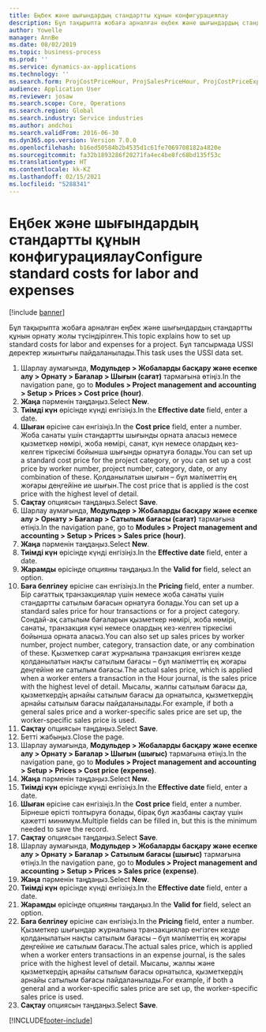 ```yaml
---
title: Еңбек және шығындардың стандартты құнын конфигурациялау
description: Бұл тақырыпта жобаға арналған еңбек және шығындардың стандартты құнын орнату жолы түсіндірілген.
author: Yowelle
manager: AnnBe
ms.date: 08/02/2019
ms.topic: business-process
ms.prod: ''
ms.service: dynamics-ax-applications
ms.technology: ''
ms.search.form: ProjCostPriceHour, ProjSalesPriceHour, ProjCostPriceExpense, ProjSalesPriceCost
audience: Application User
ms.reviewer: josaw
ms.search.scope: Core, Operations
ms.search.region: Global
ms.search.industry: Service industries
ms.author: andchoi
ms.search.validFrom: 2016-06-30
ms.dyn365.ops.version: Version 7.0.0
ms.openlocfilehash: b16ed50584b2b4535d1c61fe7069708182a4820e
ms.sourcegitcommit: fa32b1893286f20271fa4ec4be8fc68bd135f53c
ms.translationtype: HT
ms.contentlocale: kk-KZ
ms.lasthandoff: 02/15/2021
ms.locfileid: "5288341"
---
```

# <a name="configure-standard-costs-for-labor-and-expenses"></a><span data-ttu-id="40e52-103">Еңбек және шығындардың стандартты құнын конфигурациялау</span><span class="sxs-lookup"><span data-stu-id="40e52-103">Configure standard costs for labor and expenses</span></span>

[!include [banner](../../includes/banner.md)]

<span data-ttu-id="40e52-104">Бұл тақырыпта жобаға арналған еңбек және шығындардың стандартты құнын орнату жолы түсіндірілген.</span><span class="sxs-lookup"><span data-stu-id="40e52-104">This topic explains how to set up standard costs for labor and expenses for a project.</span></span> <span data-ttu-id="40e52-105">Бұл тапсырмада USSI деректер жиынтығы пайдаланылады.</span><span class="sxs-lookup"><span data-stu-id="40e52-105">This task uses the USSI data set.</span></span>

1. <span data-ttu-id="40e52-106">Шарлау аумағында, **Модульдер > Жобаларды басқару және есепке алу > Орнату > Бағалар > Шығын (сағат)** тармағына өтіңіз.</span><span class="sxs-lookup"><span data-stu-id="40e52-106">In the navigation pane, go to **Modules > Project management and accounting > Setup > Prices > Cost price (hour)**.</span></span>
2. <span data-ttu-id="40e52-107">**Жаңа** пәрменін таңдаңыз.</span><span class="sxs-lookup"><span data-stu-id="40e52-107">Select **New**.</span></span>
3. <span data-ttu-id="40e52-108">**Тиімді күн** өрісінде күнді енгізіңіз.</span><span class="sxs-lookup"><span data-stu-id="40e52-108">In the **Effective date** field, enter a date.</span></span>
4. <span data-ttu-id="40e52-109">**Шыған** өрісіне сан енгізіңіз.</span><span class="sxs-lookup"><span data-stu-id="40e52-109">In the **Cost price** field, enter a number.</span></span> <span data-ttu-id="40e52-110">Жоба санаты үшін стандартты шығынды орната аласыз немесе қызметкер нөмірі, жоба нөмірі, санат, күн немесе олардың кез-келген тіркесімі бойынша шығынды орнатуға болады.</span><span class="sxs-lookup"><span data-stu-id="40e52-110">You can set up a standard cost price for the project category, or you can set up a cost price by worker number, project number, category, date, or any combination of these.</span></span> <span data-ttu-id="40e52-111">Қолданылатын шығын – бұл мәліметтің ең жоғары деңгейіне ие шығын.</span><span class="sxs-lookup"><span data-stu-id="40e52-111">The cost price that is applied is the cost price with the highest level of detail.</span></span>  
5. <span data-ttu-id="40e52-112">**Сақтау** опциясын таңдаңыз.</span><span class="sxs-lookup"><span data-stu-id="40e52-112">Select **Save**.</span></span>
6. <span data-ttu-id="40e52-113">Шарлау аумағында, **Модульдер > Жобаларды басқару және есепке алу > Орнату > Бағалар > Сатылым бағасы (сағат)** тармағына өтіңіз.</span><span class="sxs-lookup"><span data-stu-id="40e52-113">In the navigation pane, go to **Modules > Project management and accounting > Setup > Prices > Sales price (hour)**.</span></span>
7. <span data-ttu-id="40e52-114">**Жаңа** пәрменін таңдаңыз.</span><span class="sxs-lookup"><span data-stu-id="40e52-114">Select **New**.</span></span>
8. <span data-ttu-id="40e52-115">**Тиімді күн** өрісінде күнді енгізіңіз.</span><span class="sxs-lookup"><span data-stu-id="40e52-115">In the **Effective date** field, enter a date.</span></span>
9. <span data-ttu-id="40e52-116">**Жарамды** өрісінде опцияны таңдаңыз.</span><span class="sxs-lookup"><span data-stu-id="40e52-116">In the **Valid for** field, select an option.</span></span>
10. <span data-ttu-id="40e52-117">**Баға белгілеу** өрісіне сан енгізіңіз.</span><span class="sxs-lookup"><span data-stu-id="40e52-117">In the **Pricing** field, enter a number.</span></span> <span data-ttu-id="40e52-118">Бір сағаттық транзакциялар үшін немесе жоба санаты үшін стандартты сатылым бағасын орнатуға болады.</span><span class="sxs-lookup"><span data-stu-id="40e52-118">You can set up a standard sales price for hour transactions or for a project category.</span></span> <span data-ttu-id="40e52-119">Сондай-ақ сатылым бағаларын қызметкер нөмірі, жоба нөмірі, санаты, транзакция күні немесе олардың кез-келген тіркесімі бойынша орната аласыз.</span><span class="sxs-lookup"><span data-stu-id="40e52-119">You can also set up sales prices by worker number, project number, category, transaction date, or any combination of these.</span></span> <span data-ttu-id="40e52-120">Қызметкер сағат журналына транзакция енгізген кезде қолданылатын нақты сатылым бағасы – бұл мәліметтің ең жоғары деңгейіне ие сатылым бағасы.</span><span class="sxs-lookup"><span data-stu-id="40e52-120">The actual sales price, which is applied when a worker enters a transaction in the Hour journal, is the sales price with the highest level of detail.</span></span> <span data-ttu-id="40e52-121">Мысалы, жалпы сатылым бағасы да, қызметкердің арнайы сатылым бағасы да орнатылса, қызметкердің арнайы сатылым бағасы пайдаланылады.</span><span class="sxs-lookup"><span data-stu-id="40e52-121">For example, if both a general sales price and a worker-specific sales price are set up, the worker-specific sales price is used.</span></span>  
11. <span data-ttu-id="40e52-122">**Сақтау** опциясын таңдаңыз.</span><span class="sxs-lookup"><span data-stu-id="40e52-122">Select **Save**.</span></span>
12. <span data-ttu-id="40e52-123">Бетті жабыңыз.</span><span class="sxs-lookup"><span data-stu-id="40e52-123">Close the page.</span></span>
13. <span data-ttu-id="40e52-124">Шарлау аумағында, **Модульдер > Жобаларды басқару және есепке алу > Орнату > Бағалар > Шығын (шығыс)** тармағына өтіңіз.</span><span class="sxs-lookup"><span data-stu-id="40e52-124">In the navigation pane, go to **Modules > Project management and accounting > Setup > Prices > Cost price (expense)**.</span></span>
14. <span data-ttu-id="40e52-125">**Жаңа** пәрменін таңдаңыз.</span><span class="sxs-lookup"><span data-stu-id="40e52-125">Select **New**.</span></span>
15. <span data-ttu-id="40e52-126">**Тиімді күн** өрісінде күнді енгізіңіз.</span><span class="sxs-lookup"><span data-stu-id="40e52-126">In the **Effective date** field, enter a date.</span></span>
16. <span data-ttu-id="40e52-127">**Шыған** өрісіне сан енгізіңіз.</span><span class="sxs-lookup"><span data-stu-id="40e52-127">In the **Cost price** field, enter a number.</span></span> <span data-ttu-id="40e52-128">Бірнеше өрісті толтыруға болады, бірақ бұл жазбаны сақтау үшін қажетті минимум.</span><span class="sxs-lookup"><span data-stu-id="40e52-128">Multiple fields can be filled in, but this is the minimum needed to save the record.</span></span>  
17. <span data-ttu-id="40e52-129">**Сақтау** опциясын таңдаңыз.</span><span class="sxs-lookup"><span data-stu-id="40e52-129">Select **Save**.</span></span>
18. <span data-ttu-id="40e52-130">Шарлау аумағында, **Модульдер > Жобаларды басқару және есепке алу > Орнату > Бағалар > Сатылым бағасы (шығыс)** тармағына өтіңіз.</span><span class="sxs-lookup"><span data-stu-id="40e52-130">In the navigation pane, go to **Modules > Project management and accounting > Setup > Prices > Sales price (expense)**.</span></span>
19. <span data-ttu-id="40e52-131">**Жаңа** пәрменін таңдаңыз.</span><span class="sxs-lookup"><span data-stu-id="40e52-131">Select **New**.</span></span>
20. <span data-ttu-id="40e52-132">**Тиімді күн** өрісінде күнді енгізіңіз.</span><span class="sxs-lookup"><span data-stu-id="40e52-132">In the **Effective date** field, enter a date.</span></span>
21. <span data-ttu-id="40e52-133">**Жарамды** өрісінде опцияны таңдаңыз.</span><span class="sxs-lookup"><span data-stu-id="40e52-133">In the **Valid for** field, select an option.</span></span>
22. <span data-ttu-id="40e52-134">**Баға белгілеу** өрісіне сан енгізіңіз.</span><span class="sxs-lookup"><span data-stu-id="40e52-134">In the **Pricing** field, enter a number.</span></span> <span data-ttu-id="40e52-135">Қызметкер шығындар журналына транзакциялар енгізген кезде қолданылатын нақты сатылым бағасы – бұл мәліметтің ең жоғары деңгейіне ие сатылым бағасы.</span><span class="sxs-lookup"><span data-stu-id="40e52-135">The actual sales price, which is applied when a worker enters transactions in an expense journal, is the sales price with the highest level of detail.</span></span> <span data-ttu-id="40e52-136">Мысалы, жалпы және қызметкердің арнайы сатылым бағасы орнатылса, қызметкердің арнайы сатылым бағасы пайдаланылады.</span><span class="sxs-lookup"><span data-stu-id="40e52-136">For example, if both a general and a worker-specific sales price are set up, the worker-specific sales price is used.</span></span>  
23. <span data-ttu-id="40e52-137">**Сақтау** опциясын таңдаңыз.</span><span class="sxs-lookup"><span data-stu-id="40e52-137">Select **Save**.</span></span>



[!INCLUDE[footer-include](../../includes/footer-banner.md)]